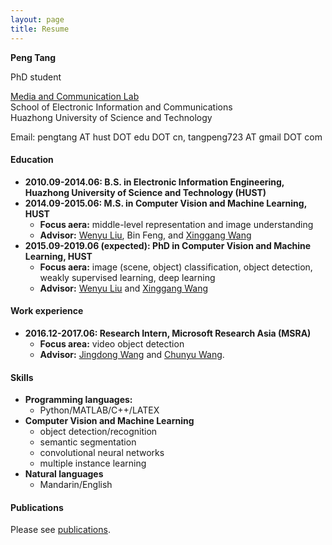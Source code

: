 ```yaml
---
layout: page
title: Resume
---
```


<b>Peng Tang</b>

PhD student

[Media and Communication Lab](http://mclab.eic.hust.edu.cn/)   
School of Electronic Information and Communications   
Huazhong University of Science and Technology

Email: pengtang AT  hust DOT edu DOT cn, tangpeng723 AT gmail DOT com
  
  

#### Education

* <b>2010.09-2014.06: B.S. in Electronic Information Engineering, Huazhong University of Science and Technology (HUST)</b>
* <b>2014.09-2015.06: M.S. in Computer Vision and Machine Learning, HUST</b>
  * <b>Focus aera:</b> middle-level representation and image understanding
  * <b>Advisor:</b> [Wenyu Liu](http://mclab.eic.hust.edu.cn/MCWebDisplay/PersonDetails.aspx?Name=Wenyu%20Liu), Bin Feng, and [Xinggang Wang](http://mclab.eic.hust.edu.cn/~xwang/index.htm)
* <b>2015.09-2019.06 (expected): PhD in  Computer Vision and Machine Learning, HUST</b>
  * <b>Focus aera:</b> image (scene, object) classification, object detection, weakly supervised learning, deep learning
  * <b>Advisor:</b> [Wenyu Liu](http://mclab.eic.hust.edu.cn/MCWebDisplay/PersonDetails.aspx?Name=Wenyu%20Liu) and [Xinggang Wang](http://mclab.eic.hust.edu.cn/~xwang/index.htm)
  
  
  

#### Work experience

* <b>2016.12-2017.06: Research Intern, Microsoft Research Asia (MSRA)</b>
  * <b>Focus area:</b> video object detection
  * <b>Advisor:</b> [Jingdong Wang](https://www.microsoft.com/en-us/research/people/jingdw/) and [Chunyu Wang](https://www.microsoft.com/en-us/research/people/chnuwa/).
  
  
  

#### Skills

* <b>Programming languages:</b> 
  * Python/MATLAB/C++/LATEX
* <b>Computer Vision and Machine Learning</b>
  * object detection/recognition
  * semantic segmentation
  * convolutional neural networks
  * multiple instance learning
* <b>Natural languages</b>
  * Mandarin/English
  
  
  
  
#### Publications

Please see [publications](http://ppengtang.github.io/publications).
